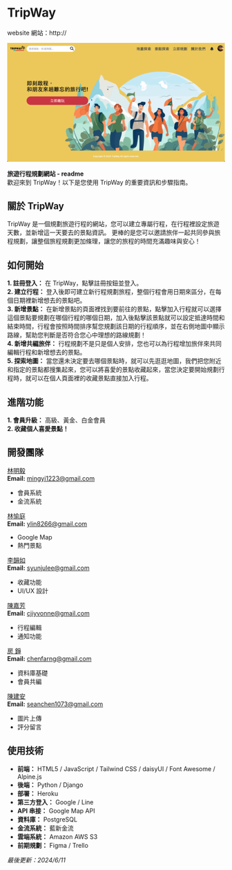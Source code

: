# TripWay
website 網站：http://  

![image](https://github.com/astrocamp/16th-TripWay/blob/ee9bae8a83d11ba6e8f7038ebc0c52aa6d084e8d/static/img/TripWay-index.png)  

**旅遊行程規劃網站 - readme**  
歡迎來到 TripWay！以下是您使用 TripWay 的重要資訊和步驟指南。

## 關於 TripWay
TripWay 是一個規劃旅遊行程的網站，您可以建立專屬行程，在行程裡設定旅遊天數，並新增這一天要去的景點資訊。
更棒的是您可以邀請旅伴一起共同參與旅程規劃，讓整個旅程規劃更加條理，讓您的旅程的時間充滿趣味與安心！

## 如何開始
**1. 註冊登入：** 在 TripWay，點擊註冊按鈕並登入。  
**2. 建立行程：** 登入後即可建立新行程規劃旅程，整個行程會用日期來區分，在每個日期裡新增想去的景點吧。  
**3. 新增景點：** 在新增景點的頁面裡找到要前往的景點，點擊加入行程就可以選擇這個景點要規劃在哪個行程的哪個日期，加入後點擊該景點就可以設定抵達時間和結束時間，行程會按照時間排序幫您規劃該日期的行程順序，並在右側地圖中顯示路線，幫助您判斷是否符合您心中理想的路線規劃！  
**4. 新增共編旅伴：** 行程規劃不是只是個人安排，您也可以為行程增加旅伴來共同編輯行程和新增想去的景點。  
**5. 探索地圖：** 當您還未決定要去哪個景點時，就可以先逛逛地圖，我們把您附近和指定的景點都搜集起來，您可以將喜愛的景點收藏起來，當您決定要開始規劃行程時，就可以在個人頁面裡的收藏景點直接加入行程。  

## 進階功能
**1. 會員升級：** 高級、黃金、白金會員  
**2. 收藏個人喜愛景點！**

## 開發團隊
[林明毅](https://github.com/mingyi1223 "GitHub")  
**Email:** mingyi1223@gmail.com  
  - 會員系統  
  - 金流系統  

[林愉庭](https://github.com/yuting3344 "GitHub")  
**Email:** ylin8266@gmail.com  
  - Google Map  
  - 熱門景點  

[李韻如](https://github.com/syunjulee "GitHub")  
**Email:** syunjulee@gmail.com  
  - 收藏功能  
  - UI/UX 設計  

[陳嘉芳](https://github.com/FangFangss "GitHub")  
**Email:** cjiyvonne@gmail.com  
  - 行程編輯  
  - 通知功能  

[房 錚](https://github.com/alanfarng "GitHub")  
**Email:** chenfarng@gmail.com  
  - 資料庫基礎  
  - 會員共編  

[陳建安](https://github.com/seanchen1073 "GitHub")  
**Email:** seanchen1073@gmail.com  
  - 圖片上傳  
  - 評分留言  

## 使用技術
 - **前端：** HTML5 / JavaScript / Tailwind CSS / daisyUI / Font Awesome / Alpine.js
 - **後端：** Python / Django
 - **部署：** Heroku
 - **第三方登入：** Google / Line
 - **API 串接：** Google Map API  
 - **資料庫：** PostgreSQL 
 - **金流系統：** 藍新金流
 - **雲端系統：** Amazon AWS S3
 - **前期規劃：** Figma / Trello


*最後更新：2024/6/11*